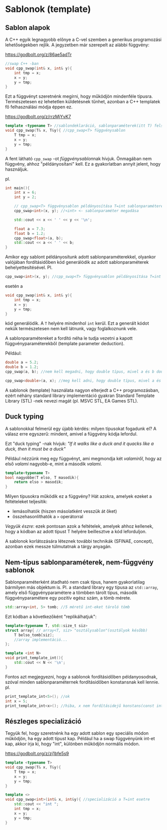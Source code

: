 # Sablonok (template)

## Sablon alapok
A C++ egyik legnagyobb előnye a C-vel szemben a generikus programozási lehetőségekben rejlik. A jegyzetben már szerepelt az alábbi függvény:

<https://godbolt.org/z/86ae5adTr>
```cpp
//swap C++ -ban
void cpp_swap(int& x, int& y){
    int tmp = x;
    x = y;
    y = tmp;
}
```

Ezt a függvényt szeretnénk megírni, hogy működjön mindenféle típusra. Természetesen ez lehetetlen küldetésnek tűnhet, azonban a C++ templatek fő felhasználási módja éppen ez.


<https://godbolt.org/z/rrzMjYvK7>
```cpp
template <typename T> //sablondeklaráció, sablonparaméterek(itt T) felsorolása
void cpp_swap(T& x, T&y){ //cpp_swap<T> függvénysablon
    T tmp = x;
    x = y;
    y = tmp;
}
```

A fent látható `cpp_swap` -ot *függvénysablon*nak hívjuk. Önmagában nem függvény, ahhoz "példányosítani" kell. Ez a gyakorlatban annyit jelent, hogy használjuk.

pl.
```cpp
int main(){
    int x = 6;
    int y = 2;

    // cpp_swap<T> függvénysablon példányosítása T=int sablonparaméterekkel
    cpp_swap<int>(x, y); //<int> <- sablonparaméter megadása

    std::cout << x << ' ' << y << '\n';

    float a = 7.3;
    float b = 1.2;
    cpp_swap<float>(a, b);
    std::cout << a << ' ' << b;
}
```

Amikor egy sablont példányosítunk adott sablonparaméterekkel, olyankor valójában fordításidőben kód generálódik az adott sablonparaméterek behelyettesítésével.
Pl.
```cpp
cpp_swap<int>(x, y); //cpp_swap<T> függvénysablon példányosítása T=int sablonparaméterekkel
```
esetén a
```cpp
void cpp_swap(int& x, int& y){ 
    int tmp = x;
    x = y;
    y = tmp;
}
```
kód generálódik. A `T` helyére mindenhol `int` kerül. Ezt a generált kódot nekük természetesen nem kell látnunk, vagy foglalkoznunk vele.

A sablonparamétereket a fordító néha le tudja vezetni a kapott függvényparaméterekből (template parameter deduction).

Például:
```cpp
double a = 5.2;
double b = 1.2;
cpp_swap(a, b); //nem kell megadni, hogy double típus, mivel a és b double típusúak

cpp_swap<double>(a, x); //meg kell adni, hogy double típus, mivel a és x különböző típusúak, így a fordító nem tud dönteni
```

A sablonok (template) használata nagyon elterjedt a C++ programozásban, ezért néhány standard library implementáció gyakran Standard Template Library (STL) -nek nevezi magát (pl. MSVC STL, EA Games STL).

## Duck typing

A sablonokkal felmerül egy újabb kérdés: milyen típusokat fogadunk el? A válasz erre egyszerű: mindent, amivel a függvény kódja lefordul.

Ezt "duck typing" -nak hívjuk: *"If it walks like a duck and it quacks like a duck, then it must be a duck"*

Például nézzünk meg egy függvényt, ami megmondja két *valamiről*, hogy az első *valami* nagyobb-e, mint a második *valami*.

```cpp
template<typename T>
bool nagyobbe(T elso, T masodik){
    return elso > masodik;
}
```

Milyen típusokra működik ez a függvény?
Hát azokra, amelyek ezeket a feltételeket teljesítik:
* lemásolhatók (hiszen másolatként vesszük át őket)
* összehasonlíthatók a `>` operátorral

*Vegyük észre*: ezek pontosan azok a feltételek, amelyek ahhoz kellenek, hogy a kódban az adott típust T helyére beillesztve a kód leforduljon.

A sablonok korlátozására léteznek további technikák (SFINAE, concept), azonban ezek messze túlmutatnak a tárgy anyagán.

## Nem-típus sablonparaméterek, nem-függvény sablonok

Sablonparaméterként átadható nem csak típus, hanem gyakorlatilag bármilyen más objektum is. Pl. a standard library egy típusa az `std::array`, amely első függvényparamétere a tömbben tárolt típus, második függvényparamétere egy pozitív egész szám, a tömb mérete.

```cpp
std::array<int, 5> tomb; //5 méretű int-eket tároló tömb
```

Ezt kódban a következőként "replikálhatjuk":
```cpp
template<typename T, std::size_t siz>
struct array{ // array<T, siz> "osztálysablon"(osztályok később)
    T belso_tomb[siz];
    //array implementáció...
};

template <int N>
void print_template_int(){
    std::cout << N << '\n';
}
```
Fontos azt megjegyezni, hogy a sablonok fordításidőben példanyosodnak, szóval minden sablonparaméternek fordításidőben konstansnak kell lennie.
pl.
```cpp
print_template_int<5>(); //ok
int x = 5;
print_template_int<x>(); //hiba, x nem fordításidejű konstans(const int x sem oldaná meg)
```
## Részleges specializáció

Tegyük fel, hogy szeretnénk ha egy adott sablon egy speciális módon működjön, ha egy adott típust kap. 
Például ha a swap függvényünk int-et kap, akkor írja ki, hogy "int", különben működjön normális módon.

<https://godbolt.org/z/zj1bfe5s9>
```cpp
template <typename T> 
void cpp_swap(T& x, T&y){ 
    T tmp = x;
    x = y;
    y = tmp;
}

template <> 
void cpp_swap<int>(int& x, int&y){ //specializáció a T=int esetre
    std::cout << "int ";
    int tmp = x;
    x = y;
    y = tmp;
}
```
